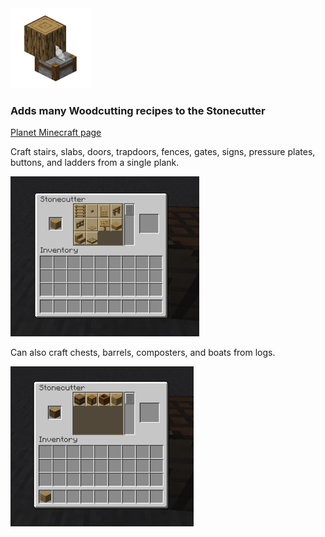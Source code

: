 <img src="readme/pack.png" width="128" height="128">

### Adds many Woodcutting recipes to the Stonecutter

[Planet Minecraft page](https://www.planetminecraft.com/data-pack/woodcutter-5648235/)

Craft stairs, slabs, doors, trapdoors, fences, gates, signs, pressure plates, buttons, and ladders from a single plank.

<img src="readme/planks.png" height=256>

Can also craft chests, barrels, composters, and boats from logs.

<img src="readme/logs.png" height=256>

